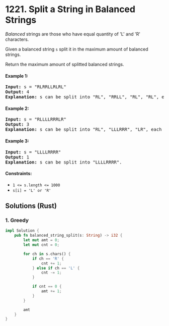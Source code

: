 # 1221. Split a String in Balanced Strings
*Balanced* strings are those who have equal quantity of 'L' and 'R' characters.

Given a balanced string ```s``` split it in the maximum amount of balanced strings.

Return the maximum amount of splitted balanced strings.

#### Example 1:
<pre>
<strong>Input:</strong> s = "RLRRLLRLRL"
<strong>Output:</strong> 4
<strong>Explanation:</strong> s can be split into "RL", "RRLL", "RL", "RL", each substring contains same number of 'L' and 'R'.
</pre>

#### Example 2:
<pre>
<strong>Input:</strong> s = "RLLLLRRRLR"
<strong>Output:</strong> 3
<strong>Explanation:</strong> s can be split into "RL", "LLLRRR", "LR", each substring contains same number of 'L' and 'R'.
</pre>

#### Example 3:
<pre>
<strong>Input:</strong> s = "LLLLRRRR"
<strong>Output:</strong> 1
<strong>Explanation:</strong> s can be split into "LLLLRRRR".
</pre>

#### Constraints:
* ```1 <= s.length <= 1000```
* ```s[i] = 'L' or 'R'```

## Solutions (Rust)

### 1. Greedy
```Rust
impl Solution {
    pub fn balanced_string_split(s: String) -> i32 {
        let mut amt = 0;
        let mut cnt = 0;

        for ch in s.chars() {
            if ch == 'R' {
                cnt += 1;
            } else if ch == 'L' {
                cnt -= 1;
            }

            if cnt == 0 {
                amt += 1;
            }
        }

        amt
    }
}
```
